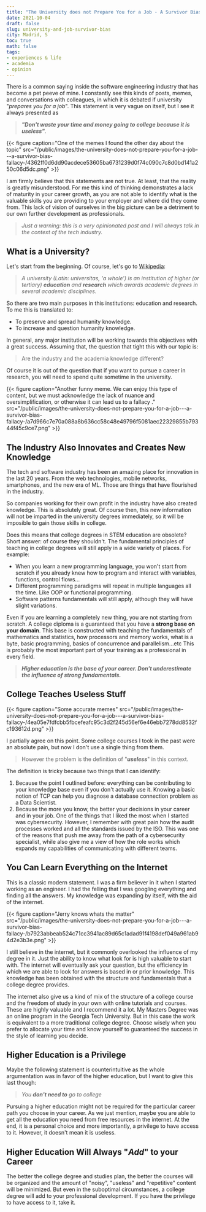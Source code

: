 ```yaml
---
title: "The University does not Prepare You for a Job - A Survivor Bias Fallacy "
date: 2021-10-04
draft: false
slug: university-and-job-survivor-bias
city: Madrid, S
toc: true
math: false
tags:
- experiences & life
- academia
- opinion
---
```



There is a common saying inside the software engineering industry that has become a pet peeve of mine. I constantly see this kinds of posts, memes, and conversations with colleagues, in which it is debated if university "_prepares you for a job_". This statement is very vague on itself, but I see it always presented as 


> __*"Don't waste your time and money going to college because it is useless"*__. 


{{< figure caption="One of the memes I found the other day about the topic" src="/public/images/the-university-does-not-prepare-you-for-a-job---a-survivor-bias-fallacy-/4362ff0d6dd90acdece53605ba6731239d0f74c090c7c8d0bd141a250c06d5dc.png" >}}


I am firmly believe that this statements are not true. At least, that the reality is greatly misunderstood. For me this kind of thinking demonstrates a lack of maturity in your career growth, as you are not able to identify what is the valuable skills you are providing to your employer and where did they come from. This lack of vision of ourselves in the big picture can be a detriment to our own further development as professionals.


> _Just a warning: this is a very opinionated post and I will always talk in the context of the tech industry._


## What is a University?


Let's start from the beginning. Of course, let's go to [Wikipedia](https://en.wikipedia.org/wiki/University#Definition):


> *A university (Latin: universitas, 'a whole') is an institution of higher (or tertiary)* __*education*__ *and* __*research*__ *which awards academic degrees in several academic disciplines.*


So there are two main purposes in this institutions: education and research. To me this is translated to:

* To preserve and spread humanity knowledge.
* To increase and question humanity knowledge.

In general, any major institution will be working towards this objectives with a great success. Assuming that, the question that tight this with our topic is:


> Are the industry and the academia knowledge different?


Of course it is out of the question that if you want to pursue a career in research, you will need to spend quite sometime in the university.


{{< figure caption="Another funny meme. We can enjoy this type of content, but we must acknowledge the lack of nuance and oversimplification, or otherwise it can lead us to a fallacy ." src="/public/images/the-university-does-not-prepare-you-for-a-job---a-survivor-bias-fallacy-/a7d966c7e70a088a8b636cc58c48e49796f5081aec22329855b79344f45c9ce7.png" >}}


## The Industry Also Innovates and Creates New Knowledge


The tech and software industry has been an amazing place for innovation in the last 20 years. From the web technologies, mobile networks, smartphones, and the new era of ML. Those are things that have flourished in the industry.


So companies working for their own profit in the industry have also created knowledge. This is absolutely great. Of course then, this new information will not be imparted in the university degrees immediately, so it will be imposible to gain those skills in college. 


Does this means that college degrees in STEM education are obsolete? Short answer: of course they shouldn't. The fundamental principles of teaching in college degrees will still apply in a wide variety of places. For example:

* When you learn a new programming language, you won't start from scratch if you already knew how to program and interact with variables, functions, control flows...
* Different programming paradigms will repeat in multiple languages all the time. Like OOP or functional programming.
* Software patterns fundamentals will still apply, although they will have slight variations.

Even if you are learning a completely new thing, you are not starting from scratch. A college diploma is a guaranteed that you have a __strong base on your domain__. This base is constructed with teaching the fundamentals of mathematics and statistics, how processors and memory works, what is a byte, basic programming, basics of concurrence and parallelism...etc This is probably the most important part of your training as a professional in every field.


> __*Higher education is the base of your career. Don't underestimate the influence of strong fundamentals.*__


## College Teaches Useless Stuff


{{< figure caption="Some accurate memes" src="/public/images/the-university-does-not-prepare-you-for-a-job---a-survivor-bias-fallacy-/4ea05e7fdfcbb5fbcefeafc95c3d2f245d56ef6e46ebb7278dd8532fc193612d.png" >}}


I partially agree on this point. Some college courses I took in the past were an absolute pain, but now I don't use a single thing from them. 


> However the problem is the definition of "__*useless*__" in this context. 


The definition is tricky because two things that I can identify:

1. Because the point I outlined before: everything can be contributing to your knowledge base even if you don't actually use it. Knowing a basic notion of TCP can help you diagnose a database connection problem as a Data Scientist.
1. Because the more you know, the better your decisions in your career and in your job. One of the things that I liked the most when I started was cybersecurity. However, I remember with great pain how the audit processes worked and all the standards issued by the ISO. This was one of the reasons that push me away from the path of a cybersecurity specialist, while also give me a view of how the role works which expands my capabilities of communicating with different teams.

## You Can Learn Everything on the Internet


This is a classic modern statement. I was a firm believer in it when I started working as an engineer. I had the felling that I was googling everything and finding all the answers. My knowledge was expanding by itself, with the aid of the internet. 


{{< figure caption="Jerry knows whats the matter" src="/public/images/the-university-does-not-prepare-you-for-a-job---a-survivor-bias-fallacy-/b7923abbeab524c71cc3941ac89d65c1adad91f4198def049a961ab94d2e3b3e.png" >}}


I still believe in the internet, but it commonly overlooked the influence of my degree in it. Just the ability to know what look for is high valuable to start with. The internet will eventually ask your question, but the efficiency in which we are able to look for answers is based in or prior knowledge. This knowledge has been obtained with the structure and fundamentals that a college degree provides.


The internet also give us a kind of mix of the structure of a college course and the freedom of study in your own with online tutorials and courses. These are highly valuable and I recommend it a lot. My Masters Degree was an online program in the Georgia Tech University. But in this case the work is equivalent to a more traditional college degree. Choose wisely when you prefer to allocate your time and know yourself to guaranteed the success in the style of learning you decide.


## Higher Education is a Privilege


Maybe the following statement is counterintuitive as the whole argumentation was in favor of the higher education, but I want to give this last though:


> *You* __*don't need to*__ *go to college*


Pursuing a higher education might not be required for the particular career path you choose in your career. As we just mention, maybe you are able to get all the education you need from free resources in the internet. At the end, it is a personal choice and more importantly, a privilege to have access to it. However, it doesn't mean it is useless.


## Higher Education Will Always "_Add_" to your Career


The better the college degree and studies plan, the better the courses will be organized and the amount of "noisy", "useless" and "repetitive" content will be minimized. But even in the suboptimal circumstances, a college degree will add to your professional development. If you have the privilege to have access to it, take it.




